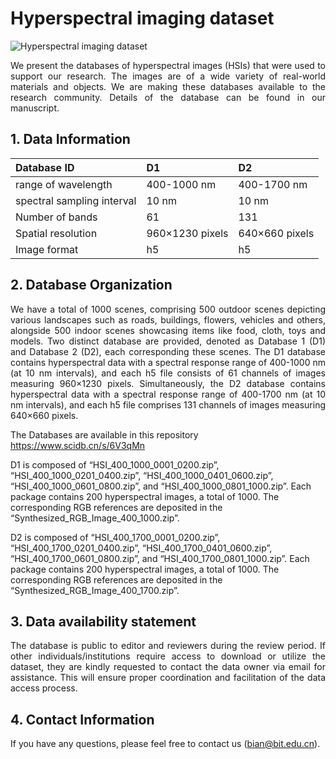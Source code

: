 # **Hyperspectral imaging dataset**


![Hyperspectral imaging dataset](fig/Dataset.png)

<p style="text-align: justify;">
    We present the databases of hyperspectral images (HSIs) that were used to support our research. The images are of a wide variety of real-world materials and objects. We are making these databases available to the research community. Details of the database can be found in our manuscript.
    <p>

## **1. Data Information**

| Database  ID               | D1              | D2             |
| :------------------------- |:--------------- |:-------------- |
| range of wavelength        | 400-1000 nm     | 400-1700 nm    |
| spectral sampling interval | 10 nm           | 10 nm          |
| Number of bands            | 61              | 131            |
| Spatial resolution         | 960×1230 pixels | 640×660 pixels |
| Image format               | h5              | h5             |






## **2. Database Organization**

<p style="text-align: justify;">
    We have a total of 1000 scenes, comprising 500 outdoor scenes depicting various landscapes such as roads, buildings, flowers, vehicles and others, alongside 500 indoor scenes showcasing items like food, cloth, toys and models. Two distinct database are provided, denoted as Database 1 (D1) and Database 2 (D2), each corresponding these scenes. The D1 database contains hyperspectral data with a spectral response range of 400-1000 nm (at 10 nm intervals), and each h5 file consists of 61 channels of images measuring 960×1230 pixels. Simultaneously, the D2 database contains hyperspectral data with a spectral response range of 400-1700 nm (at 10 nm intervals), and each h5 file comprises 131 channels of images measuring 640×660 pixels.
</p>

The Databases are available in this repository https://www.scidb.cn/s/6V3qMn

D1 is composed of “HSI_400_1000_0001_0200.zip”, “HSI_400_1000_0201_0400.zip”, “HSI_400_1000_0401_0600.zip”, “HSI_400_1000_0601_0800.zip”, and “HSI_400_1000_0801_1000.zip”. Each package contains 200 hyperspectral images, a total of 1000. The corresponding RGB references are deposited in the “Synthesized_RGB_Image_400_1000.zip”.

D2 is composed of “HSI_400_1700_0001_0200.zip”, “HSI_400_1700_0201_0400.zip”, “HSI_400_1700_0401_0600.zip”, “HSI_400_1700_0601_0800.zip”, and “HSI_400_1700_0801_1000.zip”. Each package contains 200 hyperspectral images, a total of 1000. The corresponding RGB references are deposited in the “Synthesized_RGB_Image_400_1700.zip”.




## 3. Data availability statement
<p style="text-align: justify;">
The database is public to editor and reviewers during the review period.  If other individuals/institutions require access to download or utilize the dataset, they are kindly requested to contact the data owner via email for assistance. This will ensure proper coordination and facilitation of the data access process. 
</p>

## 4. Contact Information
If you have any questions, please feel free to contact us (bian@bit.edu.cn).


